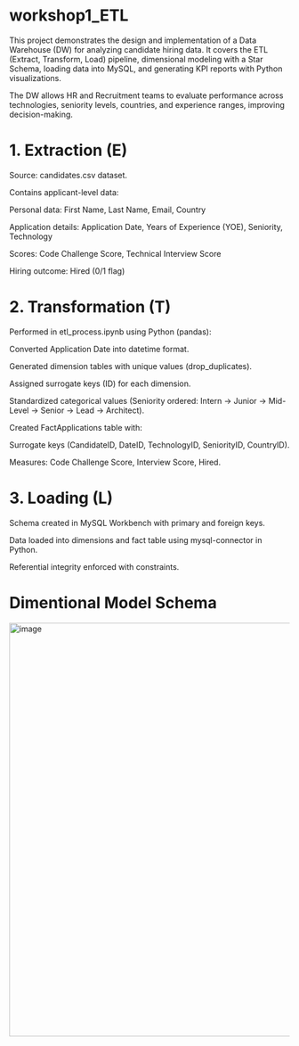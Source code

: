# workshop1_ETL

This project demonstrates the design and implementation of a Data Warehouse (DW) for analyzing candidate hiring data.
It covers the ETL (Extract, Transform, Load) pipeline, dimensional modeling with a Star Schema, loading data into MySQL, and generating KPI reports with Python visualizations.

The DW allows HR and Recruitment teams to evaluate performance across technologies, seniority levels, countries, and experience ranges, improving decision-making.


# 1. Extraction (E)

Source: candidates.csv dataset.

Contains applicant-level data:

Personal data: First Name, Last Name, Email, Country

Application details: Application Date, Years of Experience (YOE), Seniority, Technology

Scores: Code Challenge Score, Technical Interview Score

Hiring outcome: Hired (0/1 flag)

# 2. Transformation (T)

Performed in etl_process.ipynb using Python (pandas):

Converted Application Date into datetime format.

Generated dimension tables with unique values (drop_duplicates).

Assigned surrogate keys (ID) for each dimension.

Standardized categorical values (Seniority ordered: Intern → Junior → Mid-Level → Senior → Lead → Architect).

Created FactApplications table with:

Surrogate keys (CandidateID, DateID, TechnologyID, SeniorityID, CountryID).

Measures: Code Challenge Score, Interview Score, Hired.

# 3. Loading (L)

Schema created in MySQL Workbench with primary and foreign keys.

Data loaded into dimensions and fact table using mysql-connector in Python.

Referential integrity enforced with constraints.

# Dimentional Model Schema 
<img width="985" height="742" alt="image" src="https://github.com/user-attachments/assets/4f556183-b301-4177-9a50-10bb135392ee" />





